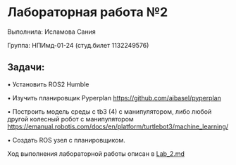 # Лабораторная работа №2

Выполнила: Исламова Сания

Группа: НПИмд-01-24 (студ.билет 1132249576)

## Задачи: 
•	Установить ROS2 Humble

•	Изучить планировщик Pyperplan https://github.com/aibasel/pyperplan

•	Построить модель среды с tb3 (4) с манипулятором, либо любой другой колесный робот с манипулятором https://emanual.robotis.com/docs/en/platform/turtlebot3/machine_learning/

•	Создать ROS узел с планировщиком.

Ход выполнения лабораторной работы описан в [Lab_2.md](https://github.com/AI-group-72/labs_2024_masters/blob/main/Исламова/Lab_2/Lab_2.md)


